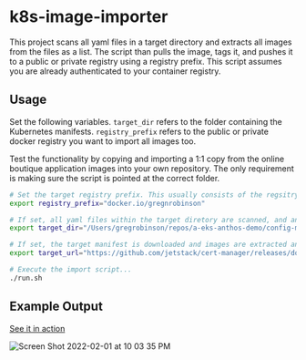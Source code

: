 # k8s-image-importer

This project scans all yaml files in a target directory and extracts all images from the files as a list. The script than pulls the image, tags it, and pushes it to a public or private registry using a registry prefix. This script assumes you are already authenticated to your container registry.

## Usage

Set the following variables. `target_dir` refers to the folder containing the Kubernetes manifests. `registry_prefix` refers to the public or private docker registry you want to import all images too.

Test the functionality by copying and importing a 1:1 copy from the online boutique application images into your own repository. The only requirement is making sure the script is pointed at the correct folder.

```bash
# Set the target registry prefix. This usually consists of the regsitry domain followed by your username...
export registry_prefix="docker.io/gregnrobinson"

# If set, all yaml files within the target diretory are scanned, and any images found are imported into your container registry...registry...
export target_dir="/Users/gregrobinson/repos/a-eks-anthos-demo/config-management/online-boutique"

# If set, the target manifest is downloaded and images are extracted and imported into your container registry...
export target_url="https://github.com/jetstack/cert-manager/releases/download/v1.7.0/cert-manager.yaml"

# Execute the import script...
./run.sh
```

## Example Output

[See it in action](https://storage.googleapis.com/phronesis-310405.appspot.com/k8s-image-importer/image-import-test.mp4)

![Screen Shot 2022-02-01 at 10 03 35 PM](https://user-images.githubusercontent.com/26353407/152087972-f5a84036-891e-4250-9f8e-f1a36fbb826a.png)
